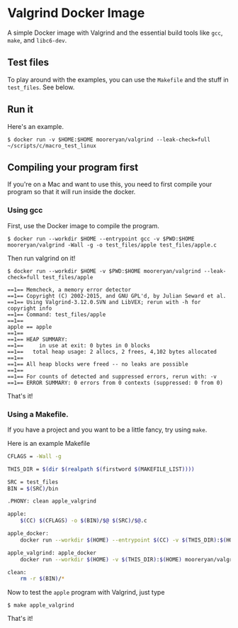 # Valgrind Docker Image

A simple Docker image with Valgrind and the essential build tools like `gcc`, `make`, and `libc6-dev`.

## Test files

To play around with the examples, you can use the `Makefile` and the stuff in `test_files`. See below.

## Run it

Here's an example.

```
$ docker run -v $HOME:$HOME mooreryan/valgrind --leak-check=full ~/scripts/c/macro_test_linux
```

## Compiling your program first

If you're on a Mac and want to use this, you need to first compile your program so that it will run inside the docker.

### Using gcc

First, use the Docker image to compile the program.

```
$ docker run --workdir $HOME --entrypoint gcc -v $PWD:$HOME mooreryan/valgrind -Wall -g -o test_files/apple test_files/apple.c
```

Then run valgrind on it!

```
$ docker run --workdir $HOME -v $PWD:$HOME mooreryan/valgrind --leak-check=full test_files/apple

==1== Memcheck, a memory error detector
==1== Copyright (C) 2002-2015, and GNU GPL'd, by Julian Seward et al.
==1== Using Valgrind-3.12.0.SVN and LibVEX; rerun with -h for copyright info
==1== Command: test_files/apple
==1==
apple == apple
==1==
==1== HEAP SUMMARY:
==1==     in use at exit: 0 bytes in 0 blocks
==1==   total heap usage: 2 allocs, 2 frees, 4,102 bytes allocated
==1==
==1== All heap blocks were freed -- no leaks are possible
==1==
==1== For counts of detected and suppressed errors, rerun with: -v
==1== ERROR SUMMARY: 0 errors from 0 contexts (suppressed: 0 from 0)
```

That's it!

### Using a Makefile.

If you have a project and you want to be a little fancy, try using `make`.

Here is an example Makefile

```bash
CFLAGS = -Wall -g

THIS_DIR = $(dir $(realpath $(firstword $(MAKEFILE_LIST))))

SRC = test_files
BIN = $(SRC)/bin

.PHONY: clean apple_valgrind

apple:
	$(CC) $(CFLAGS) -o $(BIN)/$@ $(SRC)/$@.c

apple_docker:
	docker run --workdir $(HOME) --entrypoint $(CC) -v $(THIS_DIR):$(HOME) mooreryan/valgrind $(CFLAGS) -o $(BIN)/$@ $(SRC)/apple.c

apple_valgrind: apple_docker
	docker run --workdir $(HOME) -v $(THIS_DIR):$(HOME) mooreryan/valgrind $(BIN)/$^

clean:
	rm -r $(BIN)/*
```

Now to test the `apple` program with Valgrind, just type

```
$ make apple_valgrind
```

That's it!
